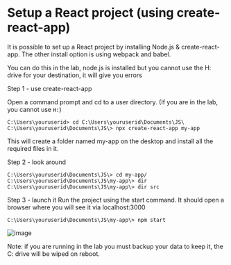 # Setup a React project (using create-react-app)

It is possible to set up a React project by installing Node.js & create-react-app.  The other install option is using webpack and babel.

You can do this in the lab, node.js is installed but you cannot use the H: drive for your destination, it will give you errors

Step 1 - use create-react-app

Open a command prompt and cd to a user directory.  (If you are in the lab, you cannot use `H:`)

```
C:\Users\youruserid> cd C:\Users\youruserid\Documents\JS\
C:\Users\youruserid\Documents\JS\> npx create-react-app my-app
```
This will create a folder named my-app on the desktop and install all the required files in it.

Step 2 -  look around

```
C:\Users\youruserid\Documents\JS\> cd my-app/
C:\Users\youruserid\Documents\JS\my-app\> dir 
C:\Users\youruserid\Documents\JS\my-app\> dir src
```
Step 3 - launch it 
Run the project using the start command.  It should open a browser where you will see it via localhost:3000 
```
C:\Users\youruserid\Documents\JS\my-app\> npm start
```
![image](https://user-images.githubusercontent.com/1751207/141199339-94c3c29a-7f4f-41c3-a3c6-eb197c752834.png)

Note: if you are running in the lab you must backup your data to keep it, the C: drive will be wiped on reboot.
